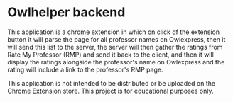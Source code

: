 # Owlhelper backend

This application is a chrome extension in which on click of the extension button it will parse the page for all professor names on Owlexpress, then it will send this list to the server, the server will then gather the ratings from Rate My Professor (RMP) and send it back to the client, and then it will display the ratings alongside the professor's name on Owlexpress and the rating will include a link to the professor's RMP page. 

This application is not intended to be distributed or be uploaded on the Chrome Extension store. This project is for educational purposes only.
